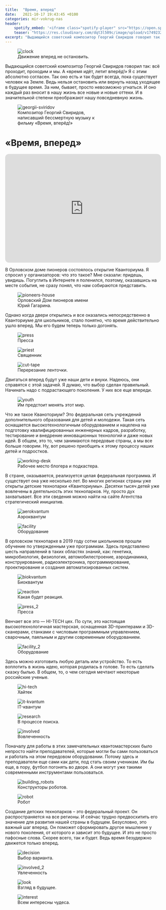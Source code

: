```yaml
---
title:  "Время, вперед"
date:   2021-10-17 19:43:45 +0100
categories: mir-vokrug-nas
header:
    spotify_embed: '<iframe class="spotify-player" src="https://open.spotify.com/embed/episode/0XRLexZcIxmU3p1RYJ5Tdl?utm_source=generator" frameBorder="0" allowfullscreen="" allow="autoplay; clipboard-write; encrypted-media; fullscreen; picture-in-picture" loading="lazy"></iframe>'
    teaser: "https://res.cloudinary.com/dqt3l509c/image/upload/v1749232412/kvantorium_mbnsry.jpg"
excerpt: "Выдающийся советский композитор Георгий Свиридов говорил так: всё проходит, проходим и мы. А «время идёт, летит вперёд!» Я с этим абсолютно согласен. Так оно есть и так будет всегда, пока существует человек на Земле. Ведь нельзя остановить или вернуть назад уходящее в будущее время. За ним, бывает, просто невозможно угнаться. И оно каждый раз вносит в нашу жизнь все новые и новые оттеки. И в значительной степени преображают нашу повседневную жизнь."
---
```

<figure class="align-center">
<img src="https://res.cloudinary.com/dqt3l509c/image/upload/v1748781212/chto-to-menjaetsja_qks8cb.jpg" alt="clock">
<figcaption>Движение вперед не остановить.</figcaption>
</figure>

Выдающийся советский композитор Георгий Свиридов говорил так: всё проходит, проходим и мы. А «время идёт, летит вперёд!» Я с этим абсолютно согласен. Так оно есть и так будет всегда, пока существует человек на Земле. Ведь нельзя остановить или вернуть назад уходящее в будущее время. За ним, бывает, просто невозможно угнаться. И оно каждый раз вносит в нашу жизнь все новые и новые оттеки. И в значительной степени преображают нашу повседневную жизнь.

<figure style="width: 275px" class="align-center">
<img src="https://res.cloudinary.com/dqt3l509c/image/upload/v1748782100/georgij-sviridov_ueybkz.jpg" alt="georgii-sviridov">
<figcaption>Композитор Георгий Свиридов, написавший бессмертную музыку к фильму «Время, вперёд!»</figcaption>
</figure>

# «Время, вперед»

<iframe style="border-radius:12px" src="https://open.spotify.com/embed/episode/0XRLexZcIxmU3p1RYJ5Tdl?utm_source=generator" width="100%" height="352" frameBorder="0" allowfullscreen="" allow="autoplay; clipboard-write; encrypted-media; fullscreen; picture-in-picture" loading="lazy"></iframe>

В Орловском доме пионеров состоялось открытие Кванториума. Я спросил у организаторов: что это такое? Мне сказали: придешь, увидишь. Погуглить в Интернете я поленился, поэтому, оказавшись на месте события, не сразу понял, что нам собираются представить.

<figure style="width: 270px" class="align-center">
<img src="https://res.cloudinary.com/dqt3l509c/image/upload/v1748788530/dom-pionerov_dw7sdl.jpg" alt="pioneers-house">
<figcaption>Орловский Дом пионеров имени Юрий Гагарина.</figcaption>
</figure>


Однако когда двери открылись и все оказались непосредственно в Кванториуме для школьников, стало понятно, что время действительно ушло вперед. Мы его будем теперь только догонять.

<figure class="align-center">
<img src="https://res.cloudinary.com/dqt3l509c/image/upload/v1748808491/pressa-scaled_ipksev.jpg" alt="press">
<figcaption>Пресса</figcaption>
</figure>

<figure class="align-center">
<img src="https://res.cloudinary.com/dqt3l509c/image/upload/v1748869592/svjashhennik-scaled_ycekqc.jpg" alt="priest">
<figcaption>Священник</figcaption>
</figure>

<figure class="align-center">
<img src="https://res.cloudinary.com/dqt3l509c/image/upload/v1748869812/pererezanie-lentochki-scaled_ke9qia.jpg" alt="cut-tape">
<figcaption>Перерезание ленточки.</figcaption>
</figure>

Двигаться вперед будут уже наши дети и внуки. Надеюсь, они справятся с этой задачей. Я думаю, что выбор сделан правильный. Начинать надо с подрастающего поколения. У них все еще впереди.

<figure class="align-center">
<img src="https://res.cloudinary.com/dqt3l509c/image/upload/v1748869997/dsc_9253-scaled_axptby.jpg" alt="youth">
<figcaption>Им предстоит менять этот мир.</figcaption>
</figure>

Что же такое Кваноториум? Это федеральная сеть учреждений дополнительного образования для детей и молодежи. Такая сеть оснащается высокотехнологичным оборудованием и нацелена на подготовку квалифицированных инженерных кадров, разработку, тестирование и внедрение инновационных технологий и даже новых идей. В общем, это то, чем занимаются передовые страны, а мы все больше говорим. Ну, вот решено приобщить к этому процессу наших детей и подростков.

<figure class="align-center">
<img src="https://res.cloudinary.com/dqt3l509c/image/upload/v1748870131/rabchij-stol-scaled_dtnubi.jpg" alt="working-desk">
<figcaption>Рабочее место блогера и подкастера.</figcaption>
</figure>

В стране, оказывается, реализуется целая федеральная программа. И существует она уже несколько лет. Во многих регионах страны уже открыты детские технопарки «Кванториумы». Десятки тысяч детей уже вовлечены в деятельность этих технопарков. Ну, просто дух захватывает. Все эти сведения можно найти на сайте Агентства стратегический инициатив.

<figure class="align-center">
<img src="https://res.cloudinary.com/dqt3l509c/image/upload/v1748870633/ajerokvantum-scaled_pld1ty.jpg" alt="aerokvantum">
<figcaption>Аэроквантум</figcaption>
</figure>

<figure class="align-center">
<img src="https://res.cloudinary.com/dqt3l509c/image/upload/v1748870791/oborudovanie-scaled_iycypd.jpg" alt="facility">
<figcaption>Оборудование</figcaption>
</figure>

В орловском технопарке в 2019 году сотни школьников прошли обучение по утвержденным уже программам. Здесь представлено шесть направлений в таких областях знаний, как: генетика, микробиология, физиология, автомобилестроение, аэродинамика, конструирование, радиоэлектроника, программирование, проектирование и создания автоматизированных систем.

<figure class="align-center">
<img src="https://res.cloudinary.com/dqt3l509c/image/upload/v1748871008/biokvantum-scaled_etr9ou.jpg" alt="biokvantum">
<figcaption>Биоквантум</figcaption>
</figure>

<figure class="align-center">
<img src="https://res.cloudinary.com/dqt3l509c/image/upload/v1748871073/kakaja-budet-reakcija-scaled_uxw4vr.jpg" alt="reaction">
<figcaption>Какая будет реакция.</figcaption>
</figure>

<figure class="align-center">
<img src="https://res.cloudinary.com/dqt3l509c/image/upload/v1748871148/pressa-2-scaled_m6bixw.jpg" alt="press_2">
<figcaption>Пресса</figcaption>
</figure>

Венчает все это — HI-TECH цех. По сути, это настоящая высокотехнологичная мастерская, оснащенная 3D-принтерами и 3D-сканерами, станками с числовым программным управлением, сварочным, паяльным и другим современным оборудованием.

<figure class="align-center">
<img src="https://res.cloudinary.com/dqt3l509c/image/upload/v1748871530/oborudovanie-2-scaled_gk9inq.jpg" alt="facility_2">
<figcaption>Оборудование</figcaption>
</figure>

Здесь можно изготовить любую деталь или устройство. То есть воплотить в жизнь идею, которая родилась в голове. То есть сделать сказку былью. В общем, то, о чем сегодня мечтают некоторые российские ученые.

<figure class="align-center">
<img src="https://res.cloudinary.com/dqt3l509c/image/upload/v1748871859/hajtek-scaled_ykboyw.jpg" alt="hi-tech">
<figcaption>Хайтек</figcaption>
</figure>

<figure class="align-center">
<img src="https://res.cloudinary.com/dqt3l509c/image/upload/v1748871925/it-kvantum-2-scaled_hum3yu.jpg" alt="it-kvantum">
<figcaption>IT-квантум</figcaption>
</figure>

<figure class="align-center">
<img src="https://res.cloudinary.com/dqt3l509c/image/upload/v1748872000/it-kvantum-scaled_ftqqhp.jpg" alt="research">
<figcaption>В процессе поиска.</figcaption>
</figure>

<figure class="align-center">
<img src="https://res.cloudinary.com/dqt3l509c/image/upload/v1748872048/vovlechennost-scaled_xw5lfk.jpg" alt="involved">
<figcaption>Вовлеченность</figcaption>
</figure>

Поначалу для работы в этих замечательных квантомастерских было непросто найти преподавателей, которые могли бы сами пользоваться и работать на этом передовом оборудовании. Потому здесь и преподаватели еще сами как дети, под стать своим ученикам. Им бы еще, в пору, футбол погонять во дворе. А они могут уже такими современными инструментами пользоваться.

<figure class="align-center">
<img src="https://res.cloudinary.com/dqt3l509c/image/upload/v1748872179/konstruktory-robotov-scaled_mekawn.jpg" alt="building_robots">
<figcaption>Конструкторы роботов.</figcaption>
</figure>

<figure class="align-center">
<img src="https://res.cloudinary.com/dqt3l509c/image/upload/v1748872232/robot-scaled_com4ow.jpg" alt="robot">
<figcaption>Робот</figcaption>
</figure>

Создание детских технопарков – это федеральный проект. Он распространяется на все регионы. И сейчас трудно предвосхитить его значение для развития нашей страны в будущем. Безусловно, это важный шаг вперед. Он поможет сформировать другое мышление у нового поколения, от которого и зависит это будущее. И это не просто пафосные слова. Скорее всего, так и будет. Ведь время безудержно движется только вперед.

<figure class="align-center">
<img src="https://res.cloudinary.com/dqt3l509c/image/upload/v1748872488/vybor-varianta-scaled_wab1cl.jpg" alt="decision">
<figcaption>Выбор варианта.</figcaption>
</figure>

<figure class="align-center">
<img src="https://res.cloudinary.com/dqt3l509c/image/upload/v1748872540/uvlechennost-scaled_q7xfrp.jpg" alt="involved_2">
<figcaption>Увлеченность</figcaption>
</figure>

<figure class="align-center">
<img src="https://res.cloudinary.com/dqt3l509c/image/upload/v1748872593/vzgljad-v-budushhee-scaled_yhbnhi.jpg" alt="look">
<figcaption>Взгляд в будущее.</figcaption>
</figure>

<figure class="align-center">
<img src="https://res.cloudinary.com/dqt3l509c/image/upload/v1748872654/vsem-interesny-chudesa-scaled_cpc9sc.jpg" alt="interest">
<figcaption>Всем интересны чудеса.</figcaption>
</figure>
